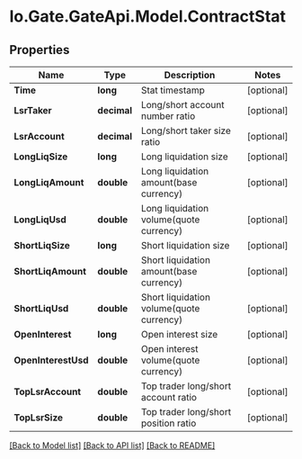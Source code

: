 
# Io.Gate.GateApi.Model.ContractStat

## Properties

Name | Type | Description | Notes
------------ | ------------- | ------------- | -------------
**Time** | **long** | Stat timestamp | [optional] 
**LsrTaker** | **decimal** | Long/short account number ratio | [optional] 
**LsrAccount** | **decimal** | Long/short taker size ratio | [optional] 
**LongLiqSize** | **long** | Long liquidation size | [optional] 
**LongLiqAmount** | **double** | Long liquidation amount(base currency) | [optional] 
**LongLiqUsd** | **double** | Long liquidation volume(quote currency) | [optional] 
**ShortLiqSize** | **long** | Short liquidation size | [optional] 
**ShortLiqAmount** | **double** | Short liquidation amount(base currency) | [optional] 
**ShortLiqUsd** | **double** | Short liquidation volume(quote currency) | [optional] 
**OpenInterest** | **long** | Open interest size | [optional] 
**OpenInterestUsd** | **double** | Open interest volume(quote currency) | [optional] 
**TopLsrAccount** | **double** | Top trader long/short account ratio | [optional] 
**TopLsrSize** | **double** | Top trader long/short position ratio | [optional] 

[[Back to Model list]](../README.md#documentation-for-models)
[[Back to API list]](../README.md#documentation-for-api-endpoints)
[[Back to README]](../README.md)
